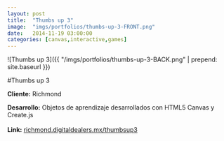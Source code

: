 ```yaml
---
layout:	post
title:	"Thumbs up 3"
image:	"imgs/portfolios/thumbs-up-3-FRONT.png"
date:   2014-11-19 03:00:00
categories: [canvas,interactive,games]
---
```

![Thumbs up 3]({{ "/imgs/portfolios/thumbs-up-3-BACK.png" | prepend: site.baseurl }})

#Thumbs up 3

**Cliente:** Richmond

**Desarrollo:** Objetos de aprendizaje desarrollados con HTML5 Canvas y Create.js
<br><br>
**Link:**
<a class="link" href="http://richmond.digitaldealers.mx/thumbsup3" target="blank"> richmond.digitaldealers.mx/thumbsup3</a>